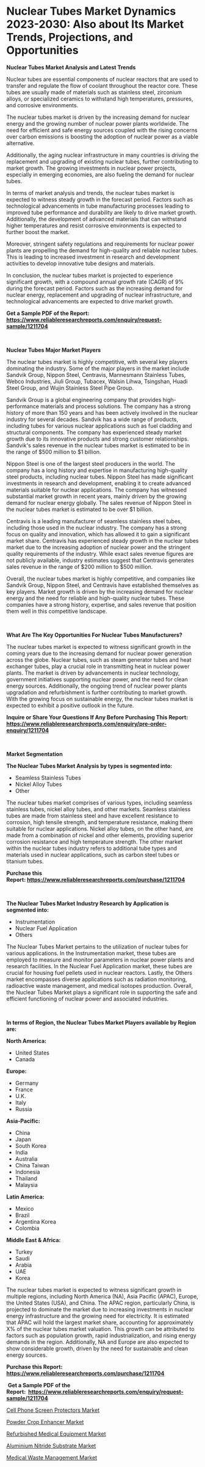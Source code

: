 <p><h1>Nuclear Tubes Market Dynamics 2023-2030: Also about Its Market Trends, Projections, and Opportunities</h1></p><p><strong>Nuclear Tubes Market Analysis and Latest Trends</strong></p>
<p><p>Nuclear tubes are essential components of nuclear reactors that are used to transfer and regulate the flow of coolant throughout the reactor core. These tubes are usually made of materials such as stainless steel, zirconium alloys, or specialized ceramics to withstand high temperatures, pressures, and corrosive environments.</p><p>The nuclear tubes market is driven by the increasing demand for nuclear energy and the growing number of nuclear power plants worldwide. The need for efficient and safe energy sources coupled with the rising concerns over carbon emissions is boosting the adoption of nuclear power as a viable alternative.</p><p>Additionally, the aging nuclear infrastructure in many countries is driving the replacement and upgrading of existing nuclear tubes, further contributing to market growth. The growing investments in nuclear power projects, especially in emerging economies, are also fueling the demand for nuclear tubes.</p><p>In terms of market analysis and trends, the nuclear tubes market is expected to witness steady growth in the forecast period. Factors such as technological advancements in tube manufacturing processes leading to improved tube performance and durability are likely to drive market growth. Additionally, the development of advanced materials that can withstand higher temperatures and resist corrosive environments is expected to further boost the market.</p><p>Moreover, stringent safety regulations and requirements for nuclear power plants are propelling the demand for high-quality and reliable nuclear tubes. This is leading to increased investment in research and development activities to develop innovative tube designs and materials.</p><p>In conclusion, the nuclear tubes market is projected to experience significant growth, with a compound annual growth rate (CAGR) of 9% during the forecast period. Factors such as the increasing demand for nuclear energy, replacement and upgrading of nuclear infrastructure, and technological advancements are expected to drive market growth.</p></p>
<p><strong>Get a Sample PDF of the Report:&nbsp; <a href="https://www.reliableresearchreports.com/enquiry/request-sample/1211704">https://www.reliableresearchreports.com/enquiry/request-sample/1211704</a></strong></p>
<p>&nbsp;</p>
<p><strong>Nuclear Tubes Major Market Players</strong></p>
<p><p>The nuclear tubes market is highly competitive, with several key players dominating the industry. Some of the major players in the market include Sandvik Group, Nippon Steel, Centravis, Mannesmann Stainless Tubes, Webco Industries, Jiuli Group, Tubacex, Walsin Lihwa, Tsingshan, Huadi Steel Group, and Wujin Stainless Steel Pipe Group. </p><p>Sandvik Group is a global engineering company that provides high-performance materials and process solutions. The company has a strong history of more than 150 years and has been actively involved in the nuclear industry for several decades. Sandvik has a wide range of products, including tubes for various nuclear applications such as fuel cladding and structural components. The company has experienced steady market growth due to its innovative products and strong customer relationships. Sandvik's sales revenue in the nuclear tubes market is estimated to be in the range of $500 million to $1 billion.</p><p>Nippon Steel is one of the largest steel producers in the world. The company has a long history and expertise in manufacturing high-quality steel products, including nuclear tubes. Nippon Steel has made significant investments in research and development, enabling it to create advanced materials suitable for nuclear applications. The company has witnessed substantial market growth in recent years, mainly driven by the growing demand for nuclear energy globally. The sales revenue of Nippon Steel in the nuclear tubes market is estimated to be over $1 billion.</p><p>Centravis is a leading manufacturer of seamless stainless steel tubes, including those used in the nuclear industry. The company has a strong focus on quality and innovation, which has allowed it to gain a significant market share. Centravis has experienced steady growth in the nuclear tubes market due to the increasing adoption of nuclear power and the stringent quality requirements of the industry. While exact sales revenue figures are not publicly available, industry estimates suggest that Centravis generates sales revenue in the range of $200 million to $500 million.</p><p>Overall, the nuclear tubes market is highly competitive, and companies like Sandvik Group, Nippon Steel, and Centravis have established themselves as key players. Market growth is driven by the increasing demand for nuclear energy and the need for reliable and high-quality nuclear tubes. These companies have a strong history, expertise, and sales revenue that position them well in this competitive landscape.</p></p>
<p>&nbsp;</p>
<p><strong>What Are The Key Opportunities For Nuclear Tubes Manufacturers?</strong></p>
<p><p>The nuclear tubes market is expected to witness significant growth in the coming years due to the increasing demand for nuclear power generation across the globe. Nuclear tubes, such as steam generator tubes and heat exchanger tubes, play a crucial role in transmitting heat in nuclear power plants. The market is driven by advancements in nuclear technology, government initiatives supporting nuclear power, and the need for clean energy sources. Additionally, the ongoing trend of nuclear power plants upgradation and refurbishment is further contributing to market growth. With the growing focus on sustainable energy, the nuclear tubes market is expected to exhibit a positive outlook in the future.</p></p>
<p><strong>Inquire or Share Your Questions If Any Before Purchasing This Report: <a href="https://www.reliableresearchreports.com/enquiry/pre-order-enquiry/1211704">https://www.reliableresearchreports.com/enquiry/pre-order-enquiry/1211704</a></strong></p>
<p>&nbsp;</p>
<p><strong>Market Segmentation</strong></p>
<p><strong>The Nuclear Tubes Market Analysis by types is segmented into:</strong></p>
<p><ul><li>Seamless Stainless Tubes</li><li>Nickel Alloy Tubes</li><li>Other</li></ul></p>
<p><p>The nuclear tubes market comprises of various types, including seamless stainless tubes, nickel alloy tubes, and other markets. Seamless stainless tubes are made from stainless steel and have excellent resistance to corrosion, high tensile strength, and temperature resistance, making them suitable for nuclear applications. Nickel alloy tubes, on the other hand, are made from a combination of nickel and other elements, providing superior corrosion resistance and high temperature strength. The other market within the nuclear tubes industry refers to additional tube types and materials used in nuclear applications, such as carbon steel tubes or titanium tubes.</p></p>
<p><strong>Purchase this Report:&nbsp;<a href="https://www.reliableresearchreports.com/purchase/1211704">https://www.reliableresearchreports.com/purchase/1211704</a></strong></p>
<p>&nbsp;</p>
<p><strong>The Nuclear Tubes Market Industry Research by Application is segmented into:</strong></p>
<p><ul><li>Instrumentation</li><li>Nuclear Fuel Application</li><li>Others</li></ul></p>
<p><p>The Nuclear Tubes Market pertains to the utilization of nuclear tubes for various applications. In the Instrumentation market, these tubes are employed to measure and monitor parameters in nuclear power plants and research facilities. In the Nuclear Fuel Application market, these tubes are crucial for housing fuel pellets used in nuclear reactors. Lastly, the Others market encompasses diverse applications such as radiation monitoring, radioactive waste management, and medical isotopes production. Overall, the Nuclear Tubes Market plays a significant role in supporting the safe and efficient functioning of nuclear power and associated industries.</p></p>
<p>&nbsp;</p>
<p><strong>In terms of Region, the Nuclear Tubes Market Players available by Region are:</strong></p>
<p>
    <p> <strong> North America: </strong>
        <ul>
            <li>United States</li>
            <li>Canada</li>
        </ul>
        </p> 
    <p> <strong> Europe: </strong>
        <ul>
            <li>Germany</li>
            <li>France</li>
            <li>U.K.</li>
            <li>Italy</li>
            <li>Russia</li>
        </ul>
        </p> 
    <p> <strong> Asia-Pacific: </strong>
        <ul>
            <li>China</li>
            <li>Japan</li>
            <li>South Korea</li>
            <li>India</li>
            <li>Australia</li>
            <li>China Taiwan</li>
            <li>Indonesia</li>
            <li>Thailand</li>
            <li>Malaysia</li>
        </ul>
        </p> 
    <p> <strong> Latin America: </strong>
        <ul>
            <li>Mexico</li>
            <li>Brazil</li>
            <li>Argentina Korea</li>
            <li>Colombia</li>
        </ul>
        </p> 
    <p> <strong> Middle East & Africa: </strong>
        <ul>
            <li>Turkey</li>
            <li>Saudi</li>
            <li>Arabia</li>
            <li>UAE</li>
            <li>Korea</li>
        </ul>
    </p>
    </p>
<p><p>The nuclear tubes market is expected to witness significant growth in multiple regions, including North America (NA), Asia Pacific (APAC), Europe, the United States (USA), and China. The APAC region, particularly China, is projected to dominate the market due to increasing investments in nuclear energy infrastructure and the growing need for electricity. It is estimated that APAC will hold the largest market share, accounting for approximately X% of the nuclear tubes market valuation. This growth can be attributed to factors such as population growth, rapid industrialization, and rising energy demands in the region. Additionally, NA and Europe are also expected to show considerable growth, driven by the need for sustainable and clean energy sources.</p></p>
<p><strong>Purchase this Report: <a href="https://www.reliableresearchreports.com/purchase/1211704">https://www.reliableresearchreports.com/purchase/1211704</a></strong></p>
<p>&nbsp;<strong>Get a Sample PDF of the Report:&nbsp;&nbsp;<a href="https://www.reliableresearchreports.com/enquiry/request-sample/1211704">https://www.reliableresearchreports.com/enquiry/request-sample/1211704</a></strong></p>
<p><strong></strong></p>
<p><p><a href="https://medium.com/@laurenglover76/cell-phone-screen-protectors-market-size-growth-forecast-2023-2030-a94a11a34baf">Cell Phone Screen Protectors Market</a></p><p><a href="https://github.com/luckyshygirl/Market-Research-Report-List-1/blob/main/powder-crop-enhancer-market.md">Powder Crop Enhancer Market</a></p><p><a href="https://www.linkedin.com/pulse/refurbished-medical-equipment-market-challenges-opportunities-nauce/">Refurbished Medical Equipment Market</a></p><p><a href="https://medium.com/@sarademiri71/aluminium-nitride-substrate-market-size-growth-forecast-2023-2030-255c1c92a6ef">Aluminium Nitride Substrate Market</a></p><p><a href="https://www.linkedin.com/pulse/medical-waste-management-market-size-2023-2030-global-6szve/">Medical Waste Management Market</a></p></p>